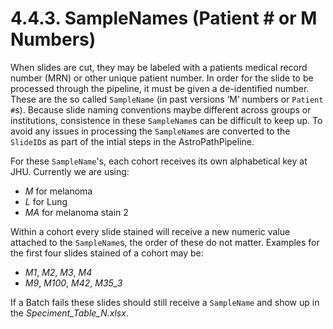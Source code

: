 # 4.4.3. SampleNames (Patient # or M Numbers)
When slides are cut, they may be labeled with a patients medical record number (MRN) or other unique patient number. In order for the slide to be processed through the pipeline, it must be given a de-identified number. These are the so called ```SampleName``` (in past versions ‘M’ numbers or ```Patient #```s). Because slide naming conventions maybe different across groups or institutions, consistence in these ```SampleName```s  can be difficult to keep up. To avoid any issues in processing the ```SampleName```s are converted to the ```SlideID```s as part of the intial steps in the AstroPathPipeline.

For these ```SampleName```'s, each cohort receives its own alphabetical key at JHU. Currently we are using:
-	*M* for melanoma
-	*L* for Lung
-	*MA* for melanoma stain 2

Within a cohort every slide stained will receive a new numeric value attached to the ```SampleName```s, the order of these do not matter. Examples for the first four slides stained of a cohort may be:
- *M1*, *M2*, *M3*, *M4*
- *M9*, *M100*, *M42*, *M35_3*

If a Batch fails these slides should still receive a ```SampleName``` and show up in the *Speciment_Table_N.xlsx*. 
